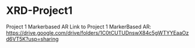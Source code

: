 # XRD-Project1
Project 1 Markerbased AR
Link to Project 1 MarkerBased AR: https://drive.google.com/drive/folders/1C0tCUTUDnswX84c5gWTYYEaaOzd6VT5K?usp=sharing
